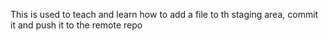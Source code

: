 This is used to teach and learn how to add a file to th staging area, commit it and push it to the remote repo
